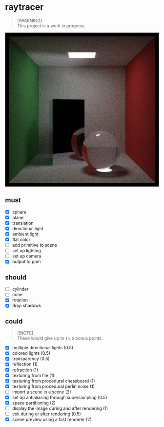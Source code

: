 # raytracer

> [!WARNING]\
> This project is a work in progress.

![](./assets/cornell_glass.png)

## must

- [x] sphere
- [x] plane
- [x] translation
- [x] directional light
- [x] ambient light
- [x] flat color
- [ ] add primitive to scene
- [ ] set up lighting
- [ ] set up camera
- [x] output to ppm

## should

- [ ] cylinder
- [ ] cone
- [x] rotation
- [x] drop shadows

## could

> [!NOTE]\
> These would give up to `14.5` bonus points.

- [x] multiple directional lights (0.5)
- [x] colored lights (0.5)
- [x] transparency (0.5)
- [x] reflection (1)
- [x] refraction (1)
- [x] texturing from file (1)
- [x] texturing from procedural chessboard (1)
- [x] texturing from procedural perlin noise (1)
- [ ] import a scene in a scene (2)
- [x] set up antialiasing through supersampling (0.5)
- [x] space partitioning (2)
- [ ] display the image during and after rendering (1)
- [ ] exit during or after rendering (0.5)
- [x] scene preview using a fast renderer (2)

